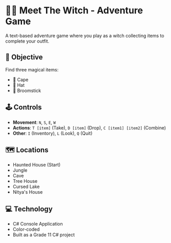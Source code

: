 # 🧙‍♀️ Meet The Witch - Adventure Game

A text-based adventure game where you play as a witch collecting items to complete your outfit.

## 🎯 Objective
Find three magical items:
- 🔴 Cape
- 🎩 Hat  
- 🧹 Broomstick

## 🕹️ Controls
- **Movement**: `N`, `S`, `E`, `W`
- **Actions**: `T [item]` (Take), `D [item]` (Drop), `C [item1] [item2]` (Combine)
- **Other**: `I` (Inventory), `L` (Look), `Q` (Quit)

## 🗺️ Locations
- Haunted House (Start)
- Jungle
- Cave  
- Tree House
- Cursed Lake
- Nitya's House

## 💻 Technology
- C# Console Application
- Color-coded
- Built as a Grade 11 C# project
